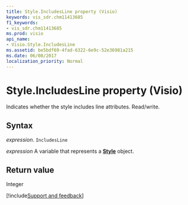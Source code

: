 ```yaml
---
title: Style.IncludesLine property (Visio)
keywords: vis_sdr.chm11413685
f1_keywords:
- vis_sdr.chm11413685
ms.prod: visio
api_name:
- Visio.Style.IncludesLine
ms.assetid: be5bdf69-4fad-6322-6e9c-52e36981a215
ms.date: 06/08/2017
localization_priority: Normal
---
```



# Style.IncludesLine property (Visio)

Indicates whether the style includes line attributes. Read/write.


## Syntax

_expression_. `IncludesLine`

_expression_ A variable that represents a **[Style](Visio.Style.md)** object.


## Return value

Integer

[!include[Support and feedback](~/includes/feedback-boilerplate.md)]